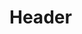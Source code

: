 <!-- TITLE: Mechanical -->
<!-- SUBTITLE: The mechanical section includes articles about mehcanical design, part selection, fabrication, etc. -->

# Header